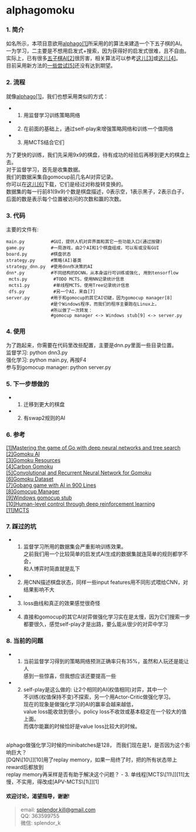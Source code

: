 # alphagomoku


### 1. 简介

  如名所示，本项目意欲用[alphago\[1\]][1]所采用的的算法来建造一个下五子棋的AI。</br>
  一为学习，二主要是不想用启发式+搜索，因为获得好的启发式很难，且不自由。</br>
  实际上，已有很多[五子棋AI\[2\]][2]很厉害，相关算法可以参考[这儿\[3\]][3]或[这儿\[4\]][4]。</br>
  目前采用新方法的[一些尝试\[5\]][5]还没有达到期望。


### 2. 流程
  就像[alphago\[1\]][1]，我们也想采用类似的方式：  
  * 1. 用监督学习训练策略网络
  * 2. 在前面的基础上，通过self-play来增强策略网络和训练一个值网络
  * 3. 用MCTS结合它们

为了更快的训练，我们先采用9x9的棋盘，待有成功的经验后再移到更大的棋盘上去。</br>
  对于监督学习，首先是收集数据。</br>
  我们的数据采集自gomocup前几名AI对弈记录。</br>
  你可以在[这儿\[6\]][6]下载，它们是经过对称旋转变换的。</br>
  数据集的每一行前81(9x9)个数是棋盘描述，0表示空，1表示黑子，2表示白子，</br>
  后面的数是表示每个位置被访问的次数和赢的次数。


### 3. 代码
  主要的文件有:
  ```
  main.py          #GUI，提供人机对弈界面和其它一些功能入口(通过按键)
  game.py          #一局游戏，由2个AI和1个棋盘组成，可以有或没有GUI
  board.py         #棋盘状态
  strategy.py      #策略(AI)基类
  strategy_dnn.py  #使用dnn作决策的AI
  dnn*.py          #不同结构的DCNN，从本身运行可训练或强化, 用到tensorflow
  mcts.py          #TODO MCTS，使用NN记录统计信息
  mcts1.py         #单线程MCTS，使用Tree记录统计信息
  dfs.py           #另一个AI，来自[7]
  server.py        #用于和gomocup的其它AI切磋，因为gomocup manager[8]
                   #是个Windows程序，而我们的程序主要跑在Linux上，
                   #所以做了一次转发：
                   #gomocup manager <-> Windows stub[9] <-> server.py
```

### 4. 使用
  为了跑起来，你需要在代码里改些配置，主要是dnn.py里面一些目录位置。</br>
  监督学习: python dnn3.py</br>
  强化学习: python main.py, 再按F4</br>
  参与到gomocup manager: python server.py


### 5. 下一步想做的
 * 1. 迁移到更大的棋盘
 * 2. 有swap2规则的AI


### 6. 参考
  [\[1\]Mastering the game of Go with deep neural networks and tree search][1]</br>
  [\[2\]Gomoku AI][2]</br>
  [\[3\]Gomoku Resources][3]</br>
  [\[4\]Carbon Gomoku][4]</br>
  [\[5\]Convolutional and Recurrent Neural Network for Gomoku][5]</br>
  [\[6\]Gomoku Dataset][6]</br>
  [\[7\]Gobang game with AI in 900 Lines][7]</br>
  [\[8\]Gomocup Manager][8]</br>
  [\[9\]Windows gomocup stub][9]</br>
  [\[10\]Human-level control through deep reinforcement learning][10]</br>
  [\[11\]MCTS][11]


### 7. 踩过的坑
  - 1. 监督学习所用的数据集会严重影响训练效果。</br>
  之前我们用一个比较简单的启发式AI生成的数据集就连简单的规则都学不会，</br>
  和人博弈时简直就是乱下
  - 2. 用CNN描述棋盘状态，同样一些input features用不同形式喂给CNN，对结果影响不大
  - 3. loss曲线和真正的效果感觉很奇怪  
  - 4. 直接和gomocup的其它AI对弈做强化学习实在是太慢，因为它们搜索一步</br>
  都要很久，感觉self-play才是出路，要么能从很少的对弈中学习


### 8. 当前的问题
  - 1. 当前监督学习得到的策略网络预测正确率只有35%，虽然和人玩还是能让人</br>
  感到一些惊喜，但我想应该还要提高一些
  - 2. self-play是这么做的: 让2个相同的AI(权值相同)对弈，其中一个</br>
  不训练(权值保持不变)不探索，另一个用Actor-Critic做强化学习。</br>
  现在的现象是做强化学习的AI的赢率会越来越低，</br>
  value loss能收敛到很小，policy loss不收敛或基本稳定在一个较大的值上面。</br>
  而偶尔能赢的时候恰好是value loss比较大的时候。</br>
  </br>
  alphago做强化学习时候的minibatches是128， 而我们现在是1，是否因为这个影响巨大？</br>
  [DQN\[10\]][10]用了replay memory，如果一局终了时，把的所有状态带上reward后都放到</br>
  replay memory再采样是否有助于解决这个问题？
  - 3. 单线程[MCTS\[11\]][11]太慢，不实用，得改成[APV-MCTS\[1\]][1]
  
  
#### 欢迎讨论，渴望指导，谢谢!
>email: splendor.kill@gmail.com</br>
QQ: 363599755</br>
微信: splendor_k


[1]: http://airesearch.com/wp-content/uploads/2016/01/deepmind-mastering-go.pdf
[2]: http://gomocup.org/download-gomoku-ai/
[3]: http://www.aiexp.info/gomoku-renju-resources-an-overview.html
[4]: http://mczard.republika.pl/gomoku.en.html
[5]: http://cs231n.stanford.edu/reports2016/109_Report.pdf
[6]: http://pan.baidu.com/s/1eSolIHc
[7]: https://github.com/skywind3000/gobang
[8]: http://gomocup.org/download-gomocup-manager/
[9]: https://github.com/splendor-kill/MyGomocupStub
[10]: https://storage.googleapis.com/deepmind-data/assets/papers/DeepMindNature14236Paper.pdf
[11]: https://en.wikipedia.org/wiki/Monte_Carlo_tree_search

